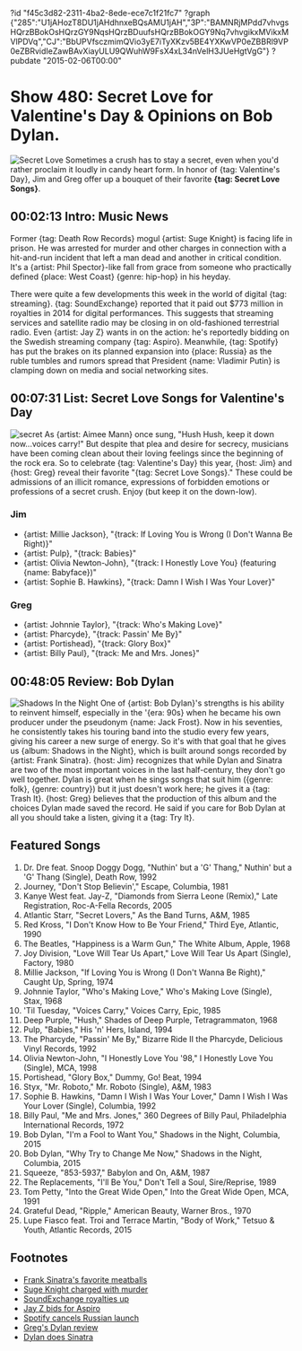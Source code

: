 ?id "f45c3d82-2311-4ba2-8ede-ece7c1f21fc7"
?graph {"285":"U1jAHozT8DU1jAHdhnxeBQsAMU1jAH","3P":"BAMNRjMPdd7vhvgsHQrzBBokOsHQrzGY9NqsHQrzBDuufsHQrzBBokOGY9Nq7vhvgikxMVikxMVlPDVq","CJ":"BbUPVfsczmimQVio3yE7iTyXKzv5BE4YXKwVP0eZBBRl9VP0eZBRvidIeZawBAvXiayULU9QWuhW9FsX4xL34nVelH3JUeHgtVgG"}
?pubdate "2015-02-06T00:00"
# Show 480: Secret Love for Valentine's Day & Opinions on Bob Dylan.

![Secret Love](https://static.soundopinions.org/images/2015/secret_web.jpg)
Sometimes a crush has to stay a secret, even when you'd rather proclaim it loudly in candy heart form. In honor of {tag: Valentine's Day}, Jim and Greg offer up a bouquet of their favorite **{tag: Secret Love Songs}**.

## 00:02:13 Intro: Music News
Former {tag: Death Row Records} mogul {artist: Suge Knight} is facing life in prison. He was arrested for murder and other charges in connection with a hit-and-run incident that left a man dead and another in critical condition. It's a {artist: Phil Spector}-like fall from grace from someone who practically defined {place: West Coast} {genre: hip-hop} in his heyday.

There were quite a few developments this week in the world of digital {tag: streaming}. {tag: SoundExchange} reported that it paid out $773 million in royalties in 2014 for digital performances. This suggests that streaming services and satellite radio may be closing in on old-fashioned terrestrial radio. Even {artist: Jay Z} wants in on the action: he's reportedly bidding on the Swedish streaming company {tag: Aspiro}. Meanwhile, {tag: Spotify} has put the brakes on its planned expansion into {place: Russia} as the ruble tumbles and rumors spread that President {name: Vladimir Putin} is clamping down on media and social networking sites.


## 00:07:31 List: Secret Love Songs for Valentine's Day
![secret](https://static.soundopinions.org/assets/480/CJ0.jpg)
As {artist: Aimee Mann} once sung, "Hush Hush, keep it down now...voices carry!" But despite that plea and desire for secrecy, musicians have been coming clean about their loving feelings since the beginning of the rock era. So to celebrate {tag: Valentine's Day} this year, {host: Jim} and {host: Greg} reveal their favorite "{tag: Secret Love Songs}." These could be admissions of an illicit romance, expressions of forbidden emotions or professions of a secret crush. Enjoy (but keep it on the down-low).

### Jim
- {artist: Millie Jackson}, "{track: If Loving You is Wrong (I Don't Wanna Be Right)}"  
- {artist: Pulp}, "{track: Babies}"  
- {artist: Olivia Newton-John}, "{track: I Honestly Love You} (featuring {name: Babyface})" 
- {artist: Sophie B. Hawkins}, "{track: Damn I Wish I Was Your Lover}"

### Greg
- {artist: Johnnie Taylor}, "{track: Who's Making Love}"
- {artist: Pharcyde}, "{track: Passin' Me By}"
- {artist: Portishead}, "{track: Glory Box}"
- {artist: Billy Paul}, "{track: Me and Mrs. Jones}"

## 00:48:05 Review: Bob Dylan
![Shadows In the Night](https://static.soundopinions.org/assets/480/2850.jpg) 
One of {artist: Bob Dylan}'s strengths is his ability to reinvent himself, especially in the '{era: 90s} when he became his own producer under the pseudonym {name: Jack Frost}. Now in his seventies, he consistently takes his touring band into the studio every few years, giving his career a new surge of energy. So it's with that goal that he gives us {album: Shadows in the Night}, which is built around songs recorded by {artist: Frank Sinatra}. {host: Jim} recognizes that while Dylan and Sinatra are two of the most important voices in the last half-century, they don't go well together. Dylan is great when he sings songs that suit him ({genre: folk}, {genre: country}) but it just doesn't work here; he gives it a {tag: Trash It}. {host: Greg} believes that the production of this album and the choices Dylan made saved the record. He said if you care for Bob Dylan at all you should take a listen, giving it a {tag: Try It}.


## Featured Songs
1. Dr. Dre feat. Snoop Doggy Dogg, "Nuthin' but a 'G' Thang," Nuthin' but a 'G' Thang (Single), Death Row, 1992 
1. Journey, "Don't Stop Believin'," Escape, Columbia, 1981 
1. Kanye West feat. Jay-Z, "Diamonds from Sierra Leone (Remix)," Late Registration, Roc-A-Fella Records, 2005
1. Atlantic Starr, "Secret Lovers," As the Band Turns, A&M, 1985 
1. Red Kross, "I Don't Know How to Be Your Friend," Third Eye, Atlantic, 1990 
1. The Beatles, "Happiness is a Warm Gun," The White Album, Apple, 1968 
1. Joy Division, "Love Will Tear Us Apart," Love Will Tear Us Apart (Single), Factory, 1980
1. Millie Jackson, "If Loving You is Wrong (I Don't Wanna Be Right)," Caught Up, Spring, 1974 
1. Johnnie Taylor, "Who's Making Love," Who's Making Love (Single), Stax, 1968 
1. 'Til Tuesday, "Voices Carry," Voices Carry, Epic, 1985 
1. Deep Purple, "Hush," Shades of Deep Purple, Tetragrammaton, 1968
1. Pulp, "Babies," His 'n' Hers, Island, 1994 
1. The Pharcyde, "Passin' Me By," Bizarre Ride II the Pharcyde, Delicious Vinyl Records, 1992 
1. Olivia Newton-John, "I Honestly Love You '98," I Honestly Love You (Single), MCA, 1998 
1. Portishead, "Glory Box," Dummy, Go! Beat, 1994
1. Styx, "Mr. Roboto," Mr. Roboto (Single), A&M, 1983
1. Sophie B. Hawkins, "Damn I Wish I Was Your Lover," Damn I Wish I Was Your Lover (Single), Columbia, 1992 
1. Billy Paul, "Me and Mrs. Jones," 360 Degrees of Billy Paul, Philadelphia International Records, 1972 
1. Bob Dylan, "I'm a Fool to Want You," Shadows in the Night, Columbia, 2015 
1. Bob Dylan, "Why Try to Change Me Now," Shadows in the Night, Columbia, 2015 
1. Squeeze, "853-5937," Babylon and On, A&M, 1987 
1. The Replacements, "I'll Be You," Don't Tell a Soul, Sire/Reprise, 1989 
1. Tom Petty, "Into the Great Wide Open," Into the Great Wide Open, MCA, 1991 
1. Grateful Dead, "Ripple," American Beauty, Warner Bros., 1970 
1. Lupe Fiasco feat. Troi and Terrace Martin, "Body of Work," Tetsuo & Youth, Atlantic Records, 2015 


## Footnotes
- [Frank Sinatra's favorite meatballs](http://mimithorisson.com/2012/04/23/frank-sinatra-meatballs/)
- [Suge Knight charged with murder](http://www.latimes.com/local/lanow/la-me-ln-suge-knights-bail-revoked-20150202-story.html)
- [SoundExchange royalties up](http://www.billboard.com/articles/business/6457827/soundexchange-digital-performance-royalty-distributions-2014)
- [Jay Z bids for Aspiro](http://www.nytimes.com/2015/01/31/business/media/jay-z-bids-on-aspiro-a-swedish-music-streaming-company.html)
- [Spotify cancels Russian launch](http://www.billboard.com/articles/business/6458223/spotify-cancels-russia-launch)
- [Greg's Dylan review](http://www.chicagotribune.com/entertainment/music/kot/sc-bob-dylan-frank-sinatra-20150130-column.html)
- [Dylan does Sinatra](http://www.bobdylan.com/us/news/shadows-night-stores-now)
